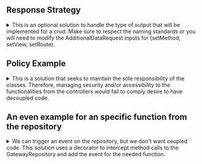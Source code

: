 
## Response Strategy
<details>
<summary>
This is an optional solution to handle the type of output that will be implemented for a crud. Make sure to respect the naming standards or you will need to modify the AdditionalDataRequest inputs for (setMethod, setView, setRoute).
</summary>

## How it works:
1- From a middleware or similar logic set the Additional Data Request and identify the required Response Strategy

```php
<?php

namespace App\Http\Middleware;

use Closure;
use Illuminate\Http\Request;
use SebastianBergmann\Type\Exception;
use Symfony\Component\HttpFoundation\Response;
use Anasa\ResponseStrategy\{AdditionalDataRequest,ResponseStrategyFactory,ResponseContextInterface};

class ApiOrWebMiddleware
{
    public function __construct(protected ResponseContextInterface $responseContext)
    {
    }

    /**
     * Handle an incoming request.
     *
     * @param  \Closure(\Illuminate\Http\Request): (\Symfony\Component\HttpFoundation\Response)  $next
     */
    public function handle(Request $request, Closure $next): Response
    {
        /**
         * Set additional data request:
         * this will add the controller, method, view and resource. It's
         * some dinamic data to be used in the strategy to identify and build
         * the response. A facade will be used.
         */
        $service = AdditionalDataRequest::getInstance();
        $this->setAdditionalDataRequest($request, $service);

        $this->defineResponseStrategy($service);

        return $next($request);
    }

    private function setAdditionalDataRequest(Request $request, $service): void
    {
        $action = $request->route()->getAction();
        $controller = class_basename($action['controller']);
        [, $methodName] = explode('@', $controller);
        
        $service->setMethod($request->expectsJson() || $request->is('api/*') ? 'API' : $methodName);
        $service->setView($request->route()->getName());
        $service->setRoute($request->route()->getName());
    }
    
    public function defineResponseStrategy()
    {
        try {
            $strategy = ResponseStrategyFactory::createStrategy($service->getMethod());
        } catch (Exception $e) {
            throw new Exception('Unknown method');
        }

        $this->responseContext->setStrategy($strategy);
    }
}

```
**Notes:**
- setMethod will set as API for all input json output.
- If your project uses a custom prefix for API inputs, make sure to add the Accept: application/json Header to identify if a json output.
```php
$service->setMethod($request->expectsJson() || $request->is('api/*') ? 'API' : $methodName);
```

2- Set Service Provider and Response Service provider,

```php
<?php

namespace App\Providers;

use Illuminate\Support\ServiceProvider;
use Anasa\ResponseStrategy\AdditionalDataRequest;

class AppServiceProvider extends ServiceProvider
{
    /**
     * Register any application services.
     */
    public function register(): void
    {
        //...
        $this->app->singleton('additionalDataRequest', function ($app) {
            return new AdditionalDataRequest;
        });
    }

    /**
     * Bootstrap any application services.
     */
    public function boot(): void
    {
       //
    }
}

```

```php
<?php

namespace App\Providers;

use Illuminate\Support\ServiceProvider;
use Anasa\ResponseStrategy\{ResponseContext,ResponseContextInterface};
use Anasa\ResponseStrategy\Output\{ApiResponseStrategy, ViewResponseStrategy, RedirectResponseStrategy};
use Anasa\ResponseStrategy\OutputDataFormat\{StrategyData,StrategyDataInterface};

class ResponseServiceProvider extends ServiceProvider
{
    public function register()
    {
        $this->app->bind(ApiResponseStrategy::class, function ($app) {
            return new ApiResponseStrategy();
        });

        $this->app->bind(ViewResponseStrategy::class, function ($app) {
            return new ViewResponseStrategy();
        });

        $this->app->bind(RedirectResponseStrategy::class, function ($app) {
            return new RedirectResponseStrategy();
        });
        $this->app->bind(StrategyDataInterface::class, function ($app) {
            return new StrategyData();
        });

        $this->app->singleton(ResponseContextInterface::class, function ($app) {
            return new ResponseContext();
        });
    }
}

```

3- Using it in your controller. ***No checks nor conditionalities, just input and output of requests with a single way.*** 

```php
<?php

namespace App\Http\Controllers;

use Illuminate\Http\JsonResponse;
use Illuminate\Contracts\View\View;
use App\Http\Controllers\Controller;
use App\Repositories\YourRepository;
use Anasa\ResponseStrategy\ResponseContextInterface;
use Anasa\ResponseStrategy\OutputDataFormat\StrategyDataInterface;

class YourController extends Controller
{
    public function __construct(protected YourRepository $repository, protected ResponseContextInterface $responseContext, protected StrategyDataInterface $strategyData)
    {
    }
    
    public function index(): View|JsonResponse
    {
        $data = $this->repository->all();
        $strategy = $this->strategyData->setStrategyData(YourResource::collection($data));

        return $this->responseContext->executeStrategy($strategy);
    }

    /**
     * No strategy needed
    */
    public function create(): View
    {
        return View('yourResource.create');
    }

    public function store(YourRequest $request): JsonResponse|RedirectResponse
    {
        
        $data = $this->repository->create($request->validated());
        $strategy = $this->strategyData->setStrategyData(new YourResource($data), 'YourResource created successfully', Response::HTTP_CREATED);

        return $this->responseContext->executeStrategy($strategy);
    }

    public function show($id): JsonResponse|View
    {
        $data = $this->repository->find($id); //it uses findOrFail from the repository
        $strategy = $this->strategyData->setStrategyData(new YourResource($data));

        return $this->responseContext->executeStrategy($strategy);
    }

    public function edit(string $id): View
    {
        $data = $this->repository->find($id); //it uses findOrFail from the repository
        return View('gateway.edit', ['YourData' => $data]);
    }

    public function update(YourRequest $request, string $id): JsonResponse|RedirectResponse
    {
        $updated_data = $this->repository->update($id, $request->validated()); //it uses findOrFail
        $strategy = $this->strategyData->setStrategyData(new YourResource($updated_data), 'YourResource updated successfully', Response::HTTP_OK);

        return $this->responseContext->executeStrategy($strategy);
    }

    public function destroy($id): JsonResponse|RedirectResponse
    {
        $this->repository->delete($id); //it uses findOrFail from the repository

        return $this->responseContext->executeStrategy($this->strategyData->setStrategyData([], 'YourResource deleted successfully', Response::HTTP_OK));
    }
```
4- For testing, you can add: *$service->setMethod('API');*
```php
namespace Tests\Feature;

use Tests\TestCase;
use Anasa\ResponseStrategy\Facades\AdditionalDataRequest;

class GatewayTest extends TestCase
{
  

    protected function setUp(): void
    {
        parent::setUp();

        $service->setMethod('API');
    }
```
</details>


## Policy Example
<details>
<summary>
This is a solution that seeks to maintain the sole responsibility of the classes. Therefore, managing security and/or accessibility to the functionalities from the controllers would fail to comply desire to have decoupled code.
</summary>

```php
 public function edit(Post $post)
    {
        $this->authorize('update', $post);
        return view('posts.edit', compact('post'));
    }
```
In this case, ***$this->authorize('update', $post);***  the accessibility from the controller,  as an alternative, a solution built with a middleware and a policy, it handles the accessibility isolate from the controller.

In addition, the route is loading the resource.

![alt text](image/{2CC2EFFC-C5C4-4A55-895F-4B2164FA2C4B}.png)

Check also:
```php	
 use App\Http\Middleware\GatewayActionMiddleware;
 use App\Policies\GatewayPolicy;
```

**USE** *Illuminate\Foundation\Support\Providers\AuthServiceProvider* FROM **AppServiceProvider.php**
```php
namespace App\Providers;
/*...code */
use Illuminate\Foundation\Support\Providers\AuthServiceProvider as ServiceProvider;

class AppServiceProvider extends ServiceProvider
{
    protected $policies = [
        Gateway::class => GatewayPolicy::class,
    ];
    
    public function register(): void{/*...code*/}
    
    public function boot(): void
    {
        $this->registerPolicies();
       /*...code*/
    }
}
```
</details>


## An even example for an specific function from the repository
<details>
<summary>
We can trigger an event on the repository, but we don't want coupled code.
This solution uses a decorator to intercept method calls to the GatewayRepository and add the event for the needed function.
</summary>

**The most of the logic happens in the decorator, the rest is the provider to intercept the method calls.**

```php
namespace App\Repositories\Decorators;
/*...code*/
class GatewayRepositoryDecorator extends GatewayRepository
{
   /*...code*/
    public function updateGateway($id, $data)
    {
        // Call the original updateGateway method
        $result = $this->repository->updateGateway($id, $data);
        $gateway = $this->find($id);

        event(new GatewayUpdated($gateway));

        return $result;
    }
}
```
```php
namespace App\Providers;
/*...code*/
class GatewayInterceptorServiceProvider extends ServiceProvider
{
    public function boot()
    {
        //Using the decorator to intercept method calls to the GatewayRepository.
        $this->app->extend(GatewayRepository::class, function ($repository) {
            return new GatewayRepositoryDecorator($repository);
        });
    }
}
```

***It's necessary highlight that implemented event doesn't use the interface ShouldQueue. so, slowness is experienced during the testing. We could add it to a queue and dispatch it as a scheduled job to ensure the asynchrony but implementing the queue will require many steps to test it.***

```php
namespace App\Listeners;
/*...code*/
class GatewayUpdatedListener
{
    /*...code*/
    public function handle(GatewayUpdated $event): void
    {
        $gateway = $event->gateway;        
        Log::info('GatewayUpdatedListener triggered: ', ['gateway' => $gateway]);
    }
}
```
Note: No big changes in the repository, just duplicated the update function now named updateGateway
```php
public function updateGateway($id, array $data)
{
    $gateway = $this->find($id);
    $gateway->update($data);
    return $gateway;
}
```
</details>

